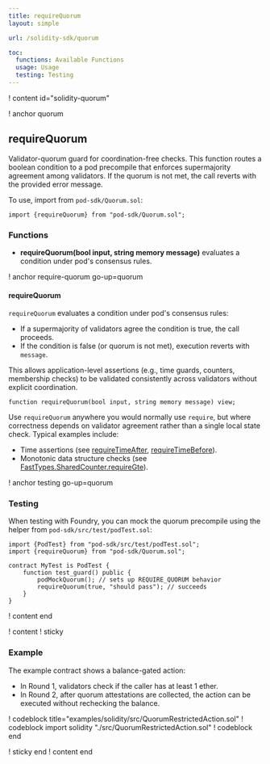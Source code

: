 ```yaml
---
title: requireQuorum
layout: simple

url: /solidity-sdk/quorum

toc:
  functions: Available Functions
  usage: Usage
  testing: Testing
---
```


! content id="solidity-quorum"

! anchor quorum
## requireQuorum

Validator-quorum guard for coordination-free checks. This function routes a boolean condition to a pod precompile that enforces supermajority agreement among validators. If the quorum is not met, the call reverts with the provided error message.

To use, import from `pod-sdk/Quorum.sol`:

```solidity
import {requireQuorum} from "pod-sdk/Quorum.sol";
```

### Functions
* **requireQuorum(bool input, string memory message)** evaluates a condition under pod's consensus rules.


! anchor require-quorum go-up=quorum
#### requireQuorum

`requireQuorum` evaluates a condition under pod's consensus rules:

- If a supermajority of validators agree the condition is true, the call proceeds.
- If the condition is false (or quorum is not met), execution reverts with `message`.

This allows application-level assertions (e.g., time guards, counters, membership checks) to be validated consistently across validators without explicit coordination.

```solidity
function requireQuorum(bool input, string memory message) view;
```

Use `requireQuorum` anywhere you would normally use `require`, but where correctness depends on validator agreement rather than a single local state check. Typical examples include:

- Time assertions (see [requireTimeAfter](/solidity-sdk#requireTimeAfter), [requireTimeBefore](/solidity-sdk#requireTimeBefore)).
- Monotonic data structure checks (see [FastTypes.SharedCounter.requireGte](/solidity-sdk#shared-counter)).


! anchor testing go-up=quorum
### Testing

When testing with Foundry, you can mock the quorum precompile using the helper from `pod-sdk/src/test/podTest.sol`:

```solidity
import {PodTest} from "pod-sdk/src/test/podTest.sol";
import {requireQuorum} from "pod-sdk/Quorum.sol";

contract MyTest is PodTest {
    function test_guard() public {
        podMockQuorum(); // sets up REQUIRE_QUORUM behavior
        requireQuorum(true, "should pass"); // succeeds
    }
}
```

! content end


! content
! sticky

### Example

The example contract shows a balance-gated action:
-	In Round 1, validators check if the caller has at least 1 ether.
-	In Round 2, after quorum attestations are collected, the action can be executed without rechecking the balance.

! codeblock title="examples/solidity/src/QuorumRestrictedAction.sol"
! codeblock import solidity "./src/QuorumRestrictedAction.sol"
! codeblock end

! sticky end
! content end